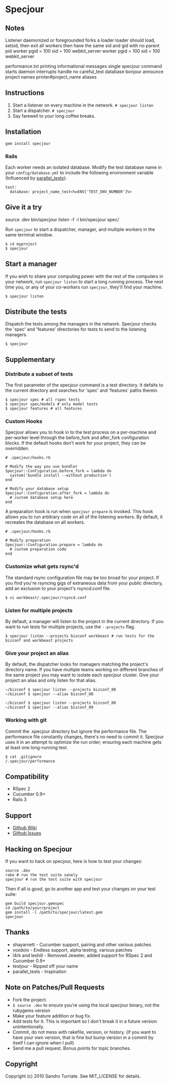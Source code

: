 # Specjour

## Notes
  Listener daemonized or foregrounded
    forks a loader
      loader should load, setsid, then exit
        all workers then have the same sid and gid with no parent pid
        worker pgid = 100 sid = 100
          webkit_server
        worker pgid = 100 sid = 100
          webkit_server

  performance.txt
  printing informational messages
  single specjour command starts daemon
  interrupts
  handle no careful_test database
  bonjour announce project names
  printer#project_name aliases


## Instructions

1. Start a listener on every machine in the network. `# specjour listen`
2. Start a dispatcher. `# specjour`
3. Say farewell to your long coffee breaks.

## Installation
    gem install specjour

### Rails
Each worker needs an isolated database. Modify the test database name in your
`config/database.yml` to include the following environment variable (Influenced
by [parallel\_tests](http://github.com/grosser/parallel_tests)):

    test:
      database: project_name_test<%=ENV['TEST_ENV_NUMBER']%>

## Give it a try

  source .dev
  bin/specjour listen -f -l
  bin/specjour spec/


Run `specjour` to start a dispatcher, manager, and multiple workers in the same
terminal window.

    $ cd myproject
    $ specjour

## Start a manager
If you wish to share your computing power with the rest of the computers in your network, run `specjour listen` to start a long running process. The next time you, or any of your co-workers run `specjour`, they'll find your machine.

    $ specjour listen

## Distribute the tests
Dispatch the tests among the managers in the network. Specjour checks the
'spec' and 'features' directories for tests to send to the listening
managers.

    $ specjour

## Supplementary

### Distribute a subset of tests
The first parameter of the specjour command is a test directory. It defalts to
the current directory and searches for 'spec' and 'features' paths therein.

    $ specjour spec # all rspec tests
    $ specjour spec/models # only model tests
    $ specjour features # all features

### Custom Hooks
Specjour allows you to hook in to the test process on a per-machine and
per-worker level through the before\_fork and after\_fork configuration blocks.
If the default hooks don't work for your project, they can be overridden.

    # .specjour/hooks.rb

    # Modify the way you use bundler
    Specjour::Configuration.before_fork = lambda do
      system('bundle install --without production')
    end

    # Modify your database setup
    Specjour::Configuration.after_fork = lambda do
      # custom database setup here
    end

A preparation hook is run when `specjour prepare` is invoked. This hook allows
you to run arbitrary code on all of the listening workers. By default, it
recreates the database on all workers.

    # .specjour/hooks.rb

    # Modify preparation
    Specjour::Configuration.prepare = lambda do
      # custom preparation code
    end

### Customize what gets rsync'd
The standard rsync configuration file may be too broad for your
project. If you find you're rsyncing gigs of extraneous data from your public
directory, add an exclusion to your project's rsyncd.conf file.

    $ vi workbeast/.specjour/rsyncd.conf

### Listen for multiple projects
By default, a manager will listen to the project in the current directory. If you want to run tests for multiple projects, use the `--projects` flag.

    $ specjour listen --projects bizconf workbeast # run tests for the bizconf and workbeast projects

### Give your project an alias
By default, the dispatcher looks for managers matching the project's directory name. If you have multiple teams working on different branches of the same project you may want to isolate each specjour cluster. Give your project an alias and only listen for that alias.

    ~/bizconf $ specjour listen --projects bizconf_08
    ~/bizconf $ specjour --alias bizconf_08

    ~/bizconf $ specjour listen --projects bizconf_09
    ~/bizconf $ specjour --alias bizconf_09

### Working with git
Commit the .specjour directory but ignore the performance file. The performance
file constantly changes, there's no need to commit it. Specjour uses it in an
attempt to optimize the run order; ensuring each machine gets at least one
long-running test.

    $ cat .gitignore
    /.specjour/performance

## Compatibility

* RSpec 2
* Cucumber 0.9+
* Rails 3

## Support

* [Github Wiki](https://github.com/sandro/specjour/wiki/)
* [Github Issues](https://github.com/sandro/specjour/issues)

## Hacking on Specjour
If you want to hack on specjour, here is how to test your changes:

    source .dev
    rake # run the test suite sanely
    specjour # run the test suite with specjour

Then if all is good, go to another app and test your changes on your test suite:

    gem build specjour.gemspec
    cd /path/to/your/project
    gem install -l /path/to/specjour/latest.gem
    specjour

## Thanks

* shayarnett - Cucumber support, pairing and other various patches
* voxdolo - Endless support, alpha testing, various patches
* l4rk and leshill - Removed Jeweler, added support for RSpec 2 and Cucumber 0.9+
* testjour - Ripped off your name
* parallel\_tests - Inspiration

## Note on Patches/Pull Requests

* Fork the project.
* `$ source .dev` to ensure you're using the local specjour binary, not the
  rubygems version
* Make your feature addition or bug fix.
* Add tests for it. This is important so I don't break it in a
  future version unintentionally.
* Commit, do not mess with rakefile, version, or history.
  (if you want to have your own version, that is fine but bump version in a commit by itself I can ignore when I pull)
* Send me a pull request. Bonus points for topic branches.

## Copyright

Copyright (c) 2010 Sandro Turriate. See MIT\_LICENSE for details.
